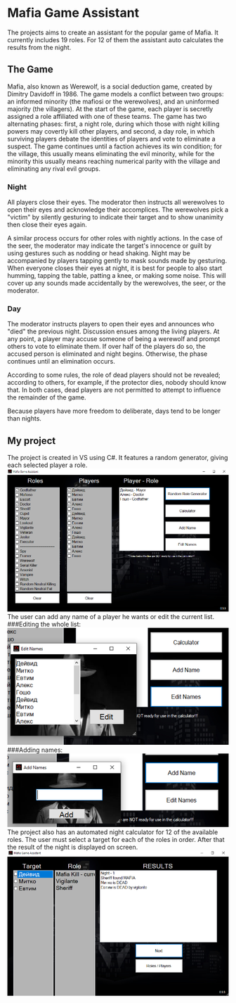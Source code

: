 
# Mafia Game Assistant

The projects aims to create an assistant for the popular game of Mafia. It currently includes 19 roles. For 12 of them the assistant auto calculates the results from the night.


## The Game
Mafia, also known as Werewolf, is a social deduction game, created by Dimitry Davidoff in 1986. The game models a conflict between two groups: an informed minority (the mafiosi or the werewolves), and an uninformed majority (the villagers). At the start of the game, each player is secretly assigned a role affiliated with one of these teams. The game has two alternating phases: first, a night role, during which those with night killing powers may covertly kill other players, and second, a day role, in which surviving players debate the identities of players and vote to eliminate a suspect. The game continues until a faction achieves its win condition; for the village, this usually means eliminating the evil minority, while for the minority this usually means reaching numerical parity with the village and eliminating any rival evil groups.

### Night

All players close their eyes. The moderator then instructs all werewolves to open their eyes and acknowledge their accomplices. The werewolves pick a "victim" by silently gesturing to indicate their target and to show unanimity then close their eyes again.

A similar process occurs for other roles with nightly actions. In the case of the seer, the moderator may indicate the target's innocence or guilt by using gestures such as nodding or head shaking.
Night may be accompanied by players tapping gently to mask sounds made by gesturing. When everyone closes their eyes at night, it is best for people to also start humming, tapping the table, patting a knee, or making some noise. This will cover up any sounds made accidentally by the werewolves, the seer, or the moderator.

### Day
The moderator instructs players to open their eyes and announces who "died" the previous night. Discussion ensues among the living players. At any point, a player may accuse someone of being a werewolf and prompt others to vote to eliminate them. If over half of the players do so, the accused person is eliminated and night begins. Otherwise, the phase continues until an elimination occurs.

According to some rules, the role of dead players should not be revealed; according to others, for example, if the protector dies, nobody should know that. In both cases, dead players are not permitted to attempt to influence the remainder of the game.

Because players have more freedom to deliberate, days tend to be longer than nights.

## My project
The project is created in VS using C#. It features a random generator, giving each selected player a role. 
![Screenshot](1.png)
The user can add any name of a player he wants or edit the current list.
###Editing the whole list:
![Screenshot](2.png)
###Adding names:
![Screenshot](3.png)
The project also has an automated night calculator for 12 of the available roles. The user must select a target for each of the roles in order. After that the result of the night is displayed on screen.
![Screenshot](4.png)
